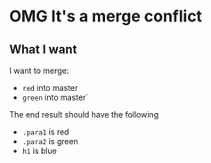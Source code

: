 # OMG It's a merge conflict

## What I want

I want to merge: 

* `red` into master
* `green` into master`

The end result should have the following

* `.para1` is red
* `.para2` is green
* `h1` is blue
